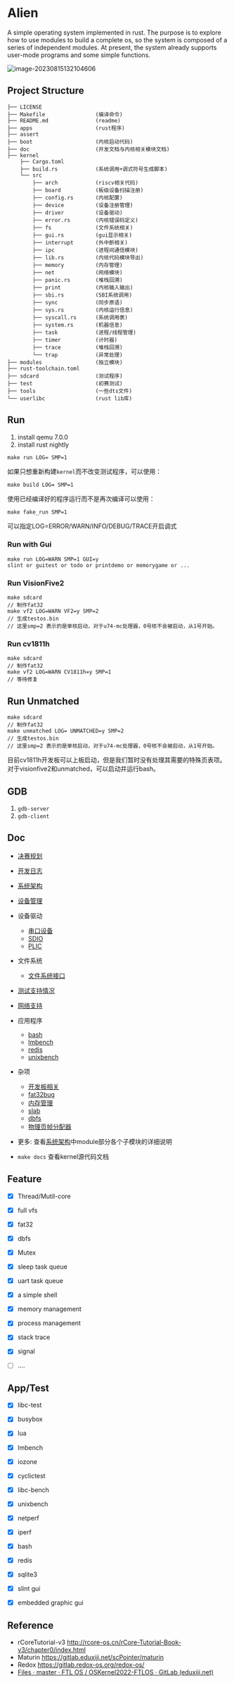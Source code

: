 # Alien

A simple operating system implemented in rust. The purpose is to explore how to use modules to build a complete os, so the system is composed of a series of independent modules. At present, the system already supports user-mode programs and some simple functions.

![image-20230815132104606](assert/image-20230815132104606.png)

## Project Structure

```
├── LICENSE
├── Makefile                (编译命令)
├── README.md               (readme)
├── apps                    (rust程序)
├── assert
├── boot                    (内核启动代码)
├── doc                     (开发文档与内核相关模块文档)
├── kernel					
	├── Cargo.toml
    ├── build.rs            (系统调用+调式符号生成脚本)
    └── src			
        ├── arch            (riscv相关代码)
        ├── board           (板级设备扫描注册)
        ├── config.rs       (内核配置)
        ├── device          (设备注册管理)
        ├── driver          (设备驱动)
        ├── error.rs        (内核错误码定义)
        ├── fs              (文件系统相关)
        ├── gui.rs          (gui显示相关)
        ├── interrupt       (外中断相关)
        ├── ipc             (进程间通信模块)
        ├── lib.rs          (内核代码模块导出)
        ├── memory          (内存管理)
        ├── net             (网络模块)
        ├── panic.rs        (堆栈回溯)
        ├── print           (内核输入输出)
        ├── sbi.rs          (SBI系统调用)
        ├── sync            (同步原语)
        ├── sys.rs          (内核运行信息)
        ├── syscall.rs      (系统调用表)
        ├── system.rs       (机器信息)
        ├── task            (进程/线程管理)
        ├── timer           (计时器)
        ├── trace           (堆栈回溯)
        └── trap            (异常处理)
├── modules                 (独立模块)
├── rust-toolchain.toml		
├── sdcard                  (测试程序)
├── test                    (初赛测试)
├── tools                   (一些dts文件)
└── userlibc                (rust lib库)
```



## Run

1. install qemu 7.0.0
2. install rust nightly

```
make run LOG= SMP=1
```

如果只想重新构建`kernel`而不改变测试程序，可以使用：

```
make build LOG= SMP=1
```

使用已经编译好的程序运行而不是再次编译可以使用：

```
make fake_run SMP=1
```

可以指定LOG=ERROR/WARN/INFO/DEBUG/TRACE开启调式

### Run with Gui

```
make run LOG=WARN SMP=1 GUI=y
slint or guitest or todo or printdemo or memorygame or ...
```

### Run VisionFive2

```
make sdcard
// 制作fat32
make vf2 LOG=WARN VF2=y SMP=2
// 生成testos.bin
// 这里smp=2 表示的是单核启动，对于u74-mc处理器，0号核不会被启动，从1号开始。
```

### Run cv1811h

```
make sdcard 
// 制作fat32
make vf2 LOG=WARN CV1811h=y SMP=1 
// 等待修复
```

## Run Unmatched

```
make sdcard
// 制作fat32
make unmatched LOG= UNMATCHED=y SMP=2
// 生成testos.bin
// 这里smp=2 表示的是单核启动，对于u74-mc处理器，0号核不会被启动，从1号开始。
```

目前cv1811h开发板可以上板启动，但是我们暂时没有处理其需要的特殊页表项。对于visionfive2和unmatched，可以启动并运行bash。

## GDB

1. `gdb-server`
2. `gdb-client`

## Doc

- [决赛规划](./doc/target.md)
- [开发日志](./doc/开发日志.md)
- [系统架构](./doc/系统架构.md)
- [设备管理](./doc/设备管理.md)
- 设备驱动
  - [串口设备](./doc/uart.md)
  - [SDIO](./doc/sdio.md)
  - [PLIC](./doc/plic.md)
- 文件系统
  - [文件系统接口](./doc/fs.md)
- [测试支持情况](./doc/test.md)
- [网络支持](./doc/net.md)
- 应用程序
  - [bash](./doc/bash.md)
  - [lmbench](./doc/lmbench.md)
  - [redis](./doc/redis.md)
  - [unixbench](./doc/unixbench.md)

- 杂项
  - [开发板相关](./doc/boot.md)
  - [fat32bug](./doc/fat32.md)
  - [内存管理](./doc/memory.md)
  - [slab](https://github.com/os-module/rslab/tree/main)
  - [dbfs](https://github.com/Godones/dbfs2)
  - [物理页帧分配器](./modules/pager/README.md)
- 更多: 查看[系统架构](./doc/系统架构.md)中module部分各个子模块的详细说明
- `make docs` 查看kernel源代码文档

## Feature

- [x] Thread/Mutil-core
- [x] full vfs
- [x] fat32
- [x] dbfs
- [x] Mutex
- [x] sleep task queue
- [x] uart task queue
- [x] a simple shell
- [x] memory management
- [x] process management
- [x] stack trace
- [x] signal
- [ ] ....



## App/Test

- [x] libc-test
- [x] busybox
- [x] lua
- [x] lmbench
- [x] iozone
- [x] cyclictest
- [x] libc-bench
- [x] unixbench
- [x] netperf
- [x] iperf
- [x] bash
- [x] redis
- [x] sqlite3
- [x] slint gui
- [x] embedded graphic gui



## Reference

- rCoreTutorial-v3 http://rcore-os.cn/rCore-Tutorial-Book-v3/chapter0/index.html
- Maturin https://gitlab.eduxiji.net/scPointer/maturin
- Redox https://gitlab.redox-os.org/redox-os/
- [Files · master · FTL OS / OSKernel2022-FTLOS · GitLab (eduxiji.net)](https://gitlab.eduxiji.net/DarkAngelEX/oskernel2022-ftlos/-/tree/master)

